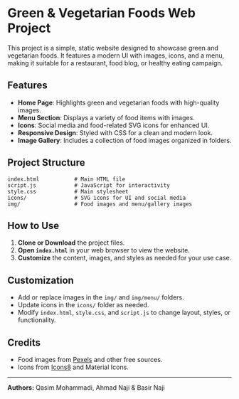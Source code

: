 # Green & Vegetarian Foods Web Project

This project is a simple, static website designed to showcase green and vegetarian foods. It features a modern UI with images, icons, and a menu, making it suitable for a restaurant, food blog, or healthy eating campaign.

## Features

- **Home Page**: Highlights green and vegetarian foods with high-quality images.
- **Menu Section**: Displays a variety of food items with images.
- **Icons**: Social media and food-related SVG icons for enhanced UI.
- **Responsive Design**: Styled with CSS for a clean and modern look.
- **Image Gallery**: Includes a collection of food images organized in folders.

## Project Structure

```
index.html           # Main HTML file
script.js            # JavaScript for interactivity
style.css            # Main stylesheet
icons/               # SVG icons for UI and social media
img/                 # Food images and menu/gallery images
```

## How to Use

1. **Clone or Download** the project files.
2. **Open `index.html`** in your web browser to view the website.
3. **Customize** the content, images, and styles as needed for your use case.

## Customization

- Add or replace images in the `img/` and `img/menu/` folders.
- Update icons in the `icons/` folder as needed.
- Modify `index.html`, `style.css`, and `script.js` to change layout, styles, or functionality.

## Credits

- Food images from [Pexels](https://www.pexels.com/) and other free sources.
- Icons from [Icons8](https://icons8.com/) and Material Icons.

---

**Authors:** Qasim Mohammadi, Ahmad Naji & Basir Naji
